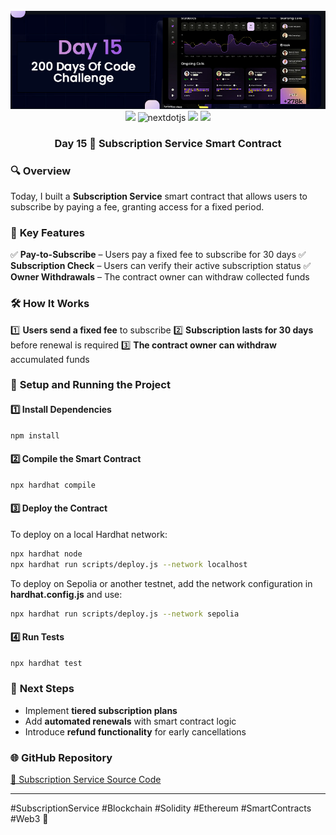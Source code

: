 <div align="center">
  <br />
      <img src="https://github.com/iamjohncaleb/200-Days-Of-Code-Challenge/blob/main/Thumbnails/Day%2015.jpg" alt="Project Banner">

  <div>
    <img src="https://img.shields.io/badge/solidity-363636?style=for-the-badge&logo=solidity&logoColor=white" />
    <img src="https://img.shields.io/badge/-Next_JS-black?style=for-the-badge&logoColor=white&logo=nextdotjs&color=000000" alt="nextdotjs" />
    <img src="https://img.shields.io/badge/web3.js-F16822?style=for-the-badge&logo=web3dotjs&logoColor=white" />
    <img src="https://img.shields.io/badge/hardhat-F3BA2F?style=for-the-badge&logo=ethereum&logoColor=black" />
  </div>

  <h3 align="center">Day 15 📅  Subscription Service Smart Contract </h3>
</div>


### 🔍 **Overview**
Today, I built a **Subscription Service** smart contract that allows users to subscribe by paying a fee, granting access for a fixed period.

### 📜 **Key Features**
✅ **Pay-to-Subscribe** – Users pay a fixed fee to subscribe for 30 days
✅ **Subscription Check** – Users can verify their active subscription status
✅ **Owner Withdrawals** – The contract owner can withdraw collected funds

### 🛠️ **How It Works**
1️⃣ **Users send a fixed fee** to subscribe
2️⃣ **Subscription lasts for 30 days** before renewal is required
3️⃣ **The contract owner can withdraw** accumulated funds

### 🚀 **Setup and Running the Project**
#### **1️⃣ Install Dependencies**
```sh
npm install
```

#### **2️⃣ Compile the Smart Contract**
```sh
npx hardhat compile
```

#### **3️⃣ Deploy the Contract**
To deploy on a local Hardhat network:
```sh
npx hardhat node  
npx hardhat run scripts/deploy.js --network localhost
```
To deploy on Sepolia or another testnet, add the network configuration in **hardhat.config.js** and use:
```sh
npx hardhat run scripts/deploy.js --network sepolia
```

#### **4️⃣ Run Tests**
```sh
npx hardhat test
```

### 🔗 **Next Steps**
- Implement **tiered subscription plans**
- Add **automated renewals** with smart contract logic
- Introduce **refund functionality** for early cancellations

### 🌐 **GitHub Repository**
[🔗 Subscription Service Source Code](https://github.com/your-repository-link)

---
#SubscriptionService #Blockchain #Solidity #Ethereum #SmartContracts #Web3 🚀
